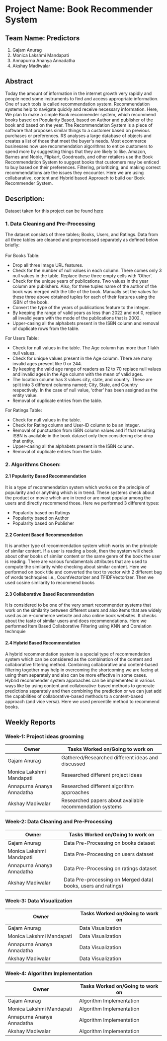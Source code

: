 # Project Name: Book Recommender System 
## Team Name: Predictors
1. Gajam Anurag 
2. Monica Lakshmi Mandapati
3. Annapurna Ananya Annadatha
4. Akshay Madiwalar

## Abstract

Today the amount of information in the internet growth very rapidly and people need some instruments to find and access appropriate information. One of such tools is called recommendation system. Recommendation systems help to navigate quickly and receive necessary information. Here, We plan to make a simple Book recommender system, which recommend books based on Popularity Based, based on Author and publisher of the book and based on the year. The Recommendation System is a piece of software that proposes similar things to a customer based on previous purchases or preferences. RS analyses a large database of objects and creates a list of those that meet the buyer's needs. Most ecommerce businesses now use recommendation algorithms to entice customers to spend more by suggesting things that they are likely to like. Amazon, Barnes and Noble, Flipkart, Goodreads, and other retailers use the Book Recommendation System to suggest books that customers may be enticed to buy based on their preferences. Filtering, prioritizing, and making correct recommendations are the issues they encounter. Here we are using collabarative, content and Hybrid based Approach to build our Book Recommender System.

## Description:

<p>Dataset taken for this project can be found <a href=https://www.kaggle.com/datasets/arashnic/book-recommendation-dataset/>here</a></p>

### 1. Data Cleaning and Pre-Processing
The dataset consists of three tables; Books, Users, and Ratings. Data from all three tables are cleaned and preprocessed separately as defined below briefly:<br><br>
For Books Table:
* Drop all three Image URL features.
* Check for the number of null values in each column. There comes only 3 null values in the table. Replace these three empty cells with ‘Other’.
* Check for the unique years of publications. Two values in the year column are publishers. Also, for three tuples name of the author of the book was merged with the title of the book. Manually set the values for these three above obtained tuples for each of their features using the ISBN of the book.
* Convert the type of the years of publications feature to the integer.
* By keeping the range of valid years as less than 2022 and not 0, replace all invalid years with the mode of the publications that is 2002.
* Upper-casing all the alphabets present in the ISBN column and removal of duplicate rows from the table.

For Users Table:
* Check for null values in the table. The Age column has more than 1 lakh null values.
* Check for unique values present in the Age column. There are many invalid ages present like 0 or 244.
* By keeping the valid age range of readers as 12 to 70 replace null values and invalid ages in the Age column with the mean of valid ages.
* The location column has 3 values city, state, and country. These are split into 3 different columns named; City, State, and Country respectively. In the case of null value, ‘other’ has been assigned as the entity value.
* Removal of duplicate entries from the table.

For Ratings Table:
* Check for null values in the table.
* Check for Rating column and User-ID column to be an integer.
* Removal of punctuation from ISBN column values and if that resulting ISBN is available in the book dataset only then considering else drop that entity.
* Upper-casing all the alphabets present in the ISBN column.
* Removal of duplicate entries from the table.

### 2. Algorithms Chosen:

#### 2.1 Popularity Based Recommendation
It is a type of recommendation system which works on the principle of popularity and or anything which is in trend. These systems check about the product or movie which are in trend or are most popular among the users and directly recommend those.
Here we performed 3 different types:
* Popularity based on Ratings 
* Popularity based on Author 
* Popularity based on Publisher 

#### 2.2 Content Based Recommendation
It is another type of recommendation system which works on the principle of similar content. If a user is reading a book, then the system will check about other books of similar content or the same genre of the book the user is reading. There are various fundamentals attributes that are used to compute the similarity while checking about similar content. Here we performed on book title and converted the text to vector with 2 different bag of words technquies i.e., CountVectorizer and TFIDFVectorizer. Then we used cosine similarity to recommend books

#### 2.3 Collaborative Based Recommendation
It is considered to be one of the very smart recommender systems that work on the similarity between different users and also items that are widely used as an e-commerce website and also online book websites. It checks about the taste of similar users and does recommendations. 
Here we performed Item Based Collaborative Filtering using KNN and Corelation technquie


#### 2.4 Hybrid Based Recommendation
A hybrid recommendation system is a special type of recommendation system which can be considered as the combination of the content and collaborative filtering method. Combining collaborative and content-based filtering together may help in overcoming the shortcoming we are facing at using them separately and also can be more effective in some cases. Hybrid recommender system approaches can be implemented in various ways like by using content and collaborative-based methods to generate predictions separately and then combining the prediction or we can just add the capabilities of collaborative-based methods to a content-based approach (and vice versa). Here we used percentile method to recommend books.


## Weekly Reports


### Week-1: Project ideas grooming

| Owner      | Tasks Worked on/Going to work on |
| ----------- | ----------- |
| Gajam Anurag       | Gathered/Researched different ideas and discussed      |
| Monica Lakshmi Mandapati  |  Researched different project ideas     |
| Annapurna Ananya Annadatha    |   Researched different algorithm approaches     |
| Akshay Madiwalar  | Researched papers about available recommendation systems        |

### Week-2: Data Cleaning and Pre-Processing 

| Owner      | Tasks Worked on/Going to work on |
| ----------- | ----------- |
| Gajam Anurag       | Data Pre-Processing on books dataset    |
| Monica Lakshmi Mandapati  | Data Pre-Processing on users dataset        |
| Annapurna Ananya Annadatha    | Data Pre-Processing on ratings dataset       |
| Akshay Madiwalar  |  Data Pre-processing on Merged data( books, users and ratings)       |

### Week-3: Data Visualization

| Owner      | Tasks Worked on/Going to work on |
| ----------- | ----------- |
| Gajam Anurag       | Data Visualization       |
| Monica Lakshmi Mandapati  | Data Visualization        |
| Annapurna Ananya Annadatha    | Data Visualization        |
| Akshay Madiwalar  | Data Visualization        |

### Week-4: Algorithm Implementation

| Owner      | Tasks Worked on/Going to work on |
| ----------- | ----------- |
| Gajam Anurag       | Algorithm Implementation       |
| Monica Lakshmi Mandapati  | Algorithm Implementation       |
| Annapurna Ananya Annadatha    | Algorithm Implementation       |
| Akshay Madiwalar  | Algorithm Implementation       |
